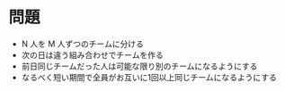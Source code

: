 # 問題

- N 人を M 人ずつのチームに分ける
- 次の日は違う組み合わせでチームを作る
- 前日同じチームだった人は可能な限り別のチームになるようにする
- なるべく短い期間で全員がお互いに1回以上同じチームになるようにする

